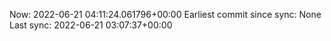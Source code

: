 Now: 2022-06-21 04:11:24.061796+00:00 Earliest commit since sync: None Last sync: 2022-06-21 03:07:37+00:00
